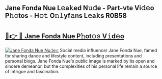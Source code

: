 ## Jane Fonda Nue L𝚎a𝚔ed N𝚞𝚍e - Part-vte Vi𝚍𝚎o P𝚑𝚘tos - H𝚘𝚝 O𝚗𝚕yf𝚊ns L𝚎a𝚔s R0B58

# <h2><a href="http://kfeju9.oniu.top/?m=Jane+Fonda+Nue">🔗👉 🔴 Jane Fonda Nue P𝚑ot𝚘𝚜 V𝚒d𝚎o</a></h2>

[![Jane Fonda Nue Nu𝚍e𝚜](https://i.imgur.com/0qMVB7G.gif)](http://kfeju9.oniu.top/?m=Jane+Fonda+Nue)
Social media influencer Jane Fonda Nue, famed for sharing dance and lifestyle content, including presentations and personal blogs. Jane Fonda Nue's public image is marked by its open and sincere demeanor, but the complexities of his personal life remain a source of intrigue and fascination.  
